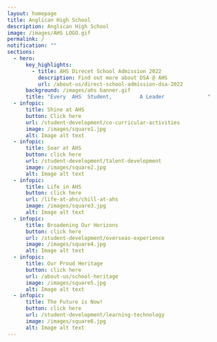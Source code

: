 ```yaml
---
layout: homepage
title: Anglican High School
description: Anglican High School
image: /images/AHS LOGO.gif
permalink: /
notification: ""
sections:
  - hero:
      key_highlights:
        - title: AHS Direcet School Admission 2022
          description: Find out more about DSA @ AHS
          url: /about-us/direct-school-admission-dsa-2022
      background: /images/ahs banner.gif
      title: "Every  AHS  Student,         A Leader              "
  - infopic:
      title: Shine at AHS
      button: Click here
      url: /student-development/co-curricular-activities
      image: /images/square1.jpg
      alt: Image alt text
  - infopic:
      title: Soar at AHS
      button: click here
      url: /student-development/talent-development
      image: /images/square2.jpg
      alt: Image alt text
  - infopic:
      title: Life in AHS
      button: click here
      url: /life-at-ahs/chill-at-ahs
      image: /images/square3.jpg
      alt: Image alt text
  - infopic:
      title: Broadening Our Horizons
      button: click here
      url: /student-development/overseas-experience
      image: /images/square4.jpg
      alt: Image alt text
  - infopic:
      title: Our Proud Heritage
      button: click here
      url: /about-us/school-heritage
      image: /images/square5.jpg
      alt: Image alt text
  - infopic:
      title: The Future is Now!
      button: click here
      url: /student-development/learning-technology
      image: /images/square6.jpg
      alt: Image alt text
---
```

